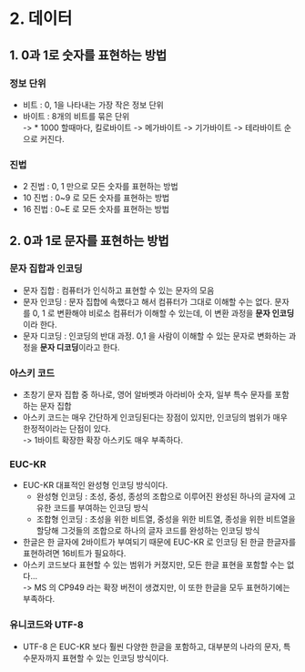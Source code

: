# 2. 데이터

## 1. 0과 1로 숫자를 표현하는 방법

### 정보 단위&#x20;

* 비트 : 0, 1을 나타내는 가장 작은 정보 단위
* 바이트 : 8개의 비트를 묶은 단위\
  \-> \* 1000 할때마다, 킬로바이트 -> 메가바이트 -> 기가바이트 -> 테라바이트 순으로 커진다.

### 진법

* 2 진법 : 0, 1 만으로 모든 숫자를 표현하는 방법&#x20;
* 10 진법 : 0\~9 로 모든 숫자를 표현하는 방법
* 16 진법 : 0\~E 로 모든 숫자를 표현하는 방법

## 2. 0과 1로 문자를 표현하는 방법

### 문자 집합과 인코딩

* 문자 집합 : 컴퓨터가 인식하고 표현할 수 있는 문자의 모음
* 문자 인코딩 : 문자 집합에 속했다고 해서 컴퓨터가 그대로 이해할 수는 없다. 문자를 0, 1 로 변환해야 비로소 컴퓨터가 이해할 수 있는데, 이 변환 과정을 **문자 인코딩**이라 한다.
* 문자 디코딩 : 인코딩의 반대 과정. 0,1 을 사람이 이해할 수 있는 문자로 변화하는 과정을 **문자 디코딩**이라고 한다.

### 아스키 코드&#x20;

* 초창기 문자 집합 중 하나로, 영어 알바벳과 아라비아 숫자, 일부 특수 문자를 포함하는 문자 집합
* 아스키 코드는 매우 간단하게 인코딩된다는 장점이 있지만, 인코딩의 범위가 매우 한정적이라는 단점이 있다.\
  \-> 1바이트 확장한 확장 아스키도 매우 부족하다.

### EUC-KR

* EUC-KR 대표적인 완성형 인코딩 방식이다.
  * 완성형 인코딩 : 초성, 중성, 종성의 조합으로 이루어진 완성된 하나의 글자에 고유한 코드를 부여하는 인코딩 방식
  * 조합형 인코딩 : 초성을 위한 비트열, 중성을 위한 비트열, 종성을 위한 비트열을 할당해 그것들의 조합으로 하나의 글자 코드를 완성하는 인코딩 방식
* 한글은 한 글자에 2바이트가 부여되기 때문에 EUC-KR 로 인코딩 된 한글 한글자를 표현하려면 16비트가 필요하다.
* 아스키 코드보다 표현할 수 있는 범위가 커졌지만, 모든 한글 표현을 포함할 수는 없다... \
  \-> MS 의 CP949 라는 확장 버전이 생겼지만, 이 또한 한글을 모두 표현하기에는 부족하다.

### 유니코드와 UTF-8

* UTF-8 은 EUC-KR 보다 훨씬 다양한 한글을 포함하고, 대부분의 나라의 문자, 특수문자까지 표현할 수 있는 인코딩 방식이다.
